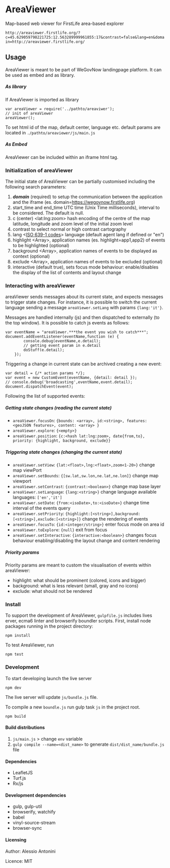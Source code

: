 # AreaViewer

Map-based web viewer for FirstLife area-based explorer

``http://areaviewer.firstlife.org/?c=45.629059798221725:12.563289999961855:17&contrast=false&lang=en&domain=http://areaviewer.firstlife.org/``

## Usage 

AreaViewer is meant to be part of WeGovNow landingpage platform. It can be used as embed and as library. 


##### As library
If AreaViewer is imported as library

```
var areaViewer = require('../pathto/areaviwer');
// init of areaViewer
areaViewer();
```
To set html id of the map, default center, language etc. 
default params are located in ``./pathto/areaviewer/js/main.js``

##### As Embed
AreaViewer can be included within an iframe html tag.

### Initialization of areaViewer
The initial state of AreaViewer can be partially customised including the following search parameters:

1. ***domain*** (required) to setup the communication between the application and the iframe (es. domain=https://wegovnow.firstlife.org)
2. start_time and end_time UTC time (Unix Time milliseconds), interval to be considered. The default is null.
3. c (center) \<lat:lng:zoom\> hash encoding of the centre of the map latitude, longitude and zoom level of the initial zoom level
4. contrast <boolean> to select normal or high contrast cartography
5. lang \<[ISO 639-1 codes](https://en.wikipedia.org/wiki/List_of_ISO_639-1_codes)\> language (default agent lang if defined or "en") 
6. highlight <Array<string>>, application names (es. highlight=app1,app2) of events to be highlighted (optional)
7. background <Array<string>>, application names of events to be displayed as context (optional)
8. exclude <Array<string>>, application names of events to be excluded (optional)
9. interactive <boolean> (default true), sets focus mode behaviour: enable/disables the display of the list of contents and layout change

### Interacting with areaViewer

areaViewer sends messages about its current state, and expects messages to trigger state changes. 
For instance, it is possible to switch the current language sending a message ``areaViewer.setLang`` with params ``{lang:'it'}``.

Messages are handled internally (js) and then dispatched to externally (to the top window).
It is possible to catch js events as follows:

```
var eventName = "areaViewer.***the event you wish to catch***";
document.addEventListener(eventName,function (e) {
        console.debug(eventName,e.detail);
        // getting event param in e.detail
        doStuff(e.detail);
    });
```

Triggering a change in current state can be archived creating a new event:
```
var detail = {/* action params */};
var event = new CustomEvent(eventName, {detail: detail });
// console.debug('broadcasting',eventName,event.detail);
document.dispatchEvent(event);
```

Following the list of supported events: 
##### Getting state changes (reading the current state)
- ``areaViewer.focusOn``: ``{bounds: <array>, id:<string>, features: <geoJSON features>, content: <array> }``
- ``areaViewer.explore``: ``{<empty>}``
- ``areaViewer.position``: ``{c:<hash lat:lng:zoom>, date{from,to}, priority: {highlight, background, exclude}}``

##### Triggering state changes (changing the current state)
- ``areaViewer.setView``: ``{lat:<float>,lng:<float>,zoom<1-20>}`` change map viewPort
- ``areaViewer.setBounds``: ``{[sw.lat,sw.lon,ne.lat,ne.lon]}`` change map viewport
- ``areaViewer.setContrast``: ``{contrast:<boolean>}`` change map base layer
- ``areaViewer.setLanguage``: ``{lang:<string>}`` change language available languages: ``['en','it']``
- ``areaViewer.setDate``: ``{from:<isoDate>,to:<isoDate>}`` change time interval of the events query
- ``areaViewer.setPriority``: ``{highlight:[<string>],background:[<string>],exclude:[<string>]}`` change the rendering of events
- ``areaViewer.focusTo``: ``{id:<integer/string>}`` enter focus mode on area id
- ``areaViewer.toExplore``: ``{null}`` exit from focus
- ``areaViewer.setInteractive``: ``{interactive:<boolean>}`` changes focus behaviour enabling/disabling the layout change and content rendering


##### Priority params

Priority params are meant to custom the visualisation of events within areaViewer:
 - highlight: what should be prominent (colored, icons and bigger)
 - background: what is less relevant (small, gray and no icons)
 - exclude: what should not be rendered
 

### Install
To support the development of AreaViewer, ``gulpfile.js`` includes lives erver, ecma6 linter and browserify boundler scripts.
First, install node packages running in the project directory:
```
npm install
```
To test AreaViewer, run
```
npm test
```
### Development
To start developing launch the live server
```
npm dev
```
The live server will update ``js/bundle.js`` file.

To compile a new `boundle.js` run gulp task `js` in the project root.
```
npm build
```

#### Build distributions

1. ``js/main.js`` > change ``env`` variable
2. ``gulp compile --name=<dist_name>`` to generate ``dist/dist_name/bundle.js`` file 

#### Dependencies
 - LeafletJS
 - Turf.js
 - Rx/js

#### Development dependencies
 - gulp, gulp-util
 - browserify, watchify
 - babel
 - vinyl-source-stream
 - browser-sync

#### Licensing
Author: Alessio Antonini

Licence: MIT